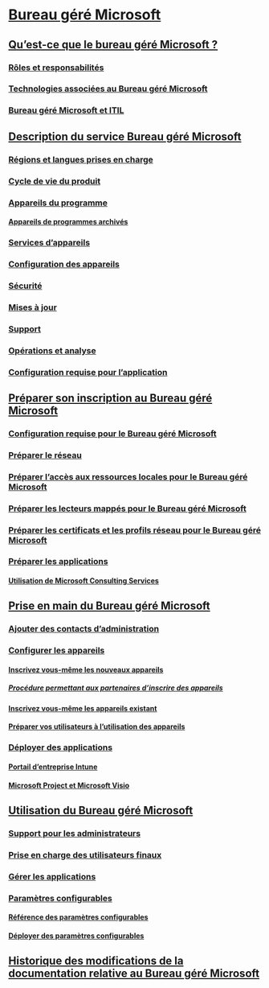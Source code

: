 # [Bureau géré Microsoft](index.yml)
## [Qu’est-ce que le bureau géré Microsoft ?](intro/index.md)
### [Rôles et responsabilités](intro/roles-and-responsibilities.md)
### [Technologies associées au Bureau géré Microsoft](intro/technologies.md)
### [Bureau géré Microsoft et ITIL](MMD-and-ITSM.md)
## [Description du service Bureau géré Microsoft](service-description/index.md)
### [Régions et langues prises en charge](service-description/regions-languages.md)
### [Cycle de vie du produit](service-description/device-lifecycle.md)
### [Appareils du programme](service-description/device-list.md)
#### [Appareils de programmes archivés](service-description/archived-device-list.md)
### [Services d’appareils](service-description/device-services.md)
### [Configuration des appareils](service-description/device-policies.md)
### [Sécurité](service-description/security.md)
### [Mises à jour](service-description/updates.md)
### [Support](service-description/support.md)
### [Opérations et analyse](service-description/operations-and-monitoring.md)
### [Configuration requise pour l’application](service-description/mmd-app-requirements.md)
## [Préparer son inscription au Bureau géré Microsoft](get-ready/index.md)
### [Configuration requise pour le Bureau géré Microsoft](get-ready/prerequisites.md)
### [Préparer le réseau](get-ready/network.md)
### [Préparer l’accès aux ressources locales pour le Bureau géré Microsoft](get-ready/authentication.md)
### [Préparer les lecteurs mappés pour le Bureau géré Microsoft](get-ready/mapped-drives.md)
### [Préparer les certificats et les profils réseau pour le Bureau géré Microsoft](get-ready/certs-wifi-lan.md)
### [Préparer les applications](get-ready/apps.md)
#### [Utilisation de Microsoft Consulting Services](get-ready/apps-MCS.md)
## [Prise en main du Bureau géré Microsoft](get-started/index.md)
### [Ajouter des contacts d’administration](get-started/add-admin-contacts.md)
### [Configurer les appareils](get-started/set-up-devices.md)
#### [Inscrivez vous-même les nouveaux appareils](get-started/register-devices-self.md)
##### [Procédure permettant aux partenaires d’inscrire des appareils](get-started/register-devices-partner.md)
#### [Inscrivez vous-même les appareils existant](get-started/register-reused-devices-self.md)
#### [Préparer vos utilisateurs à l’utilisation des appareils](get-started/get-started-devices.md)
### [Déployer des applications](get-started/deploy-apps.md)
#### [Portail d’entreprise Intune](get-started/company-portal.md)
#### [Microsoft Project et Microsoft Visio](get-started/project-visio.md)
## [Utilisation du Bureau géré Microsoft](working-with-managed-desktop/index.md)
### [Support pour les administrateurs](working-with-managed-desktop/admin-support.md)
### [Prise en charge des utilisateurs finaux](working-with-managed-desktop/end-user-support.md)
### [Gérer les applications](working-with-managed-desktop/manage-apps.md)
### [Paramètres configurables](working-with-managed-desktop/config-setting-overview.md)
#### [Référence des paramètres configurables](working-with-managed-desktop/config-setting-ref.md)
#### [Déployer des paramètres configurables](working-with-managed-desktop/config-setting-deploy.md)
## [Historique des modifications de la documentation relative au Bureau géré Microsoft](change-history-managed-desktop.md)

